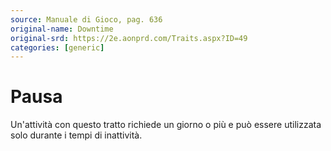 ```yaml
---
source: Manuale di Gioco, pag. 636
original-name: Downtime
original-srd: https://2e.aonprd.com/Traits.aspx?ID=49
categories: [generic]
---
```


# Pausa

Un'attività con questo tratto richiede un giorno o più e può essere utilizzata
solo durante i tempi di inattività.
